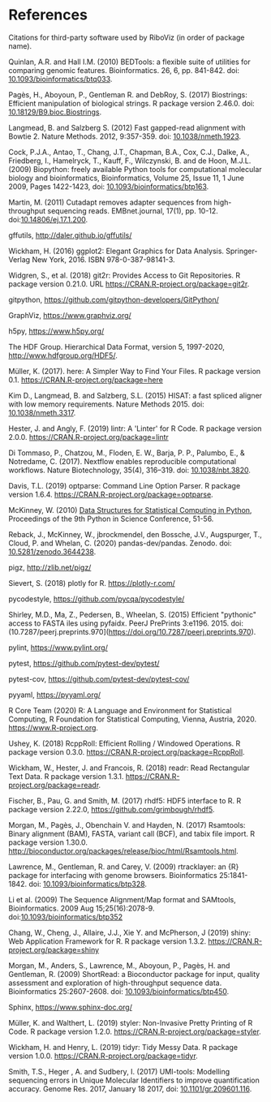 # References

Citations for third-party software used by RiboViz (in order of package name).

Quinlan, A.R. and Hall I.M. (2010) BEDTools: a flexible suite of utilities for comparing genomic features. Bioinformatics. 26, 6, pp. 841-842. doi: [10.1093/bioinformatics/btq033](https://doi.org/10.1093/bioinformatics/btq033).

Pagès, H., Aboyoun, P., Gentleman R. and DebRoy, S. (2017) Biostrings: Efficient manipulation of biological strings. R package version 2.46.0. doi: [10.18129/B9.bioc.Biostrings](https://doi.org/10.18129/B9.bioc.Biostrings).

Langmead, B. and Salzberg S. (2012) Fast gapped-read alignment with Bowtie 2. Nature Methods. 2012, 9:357-359. doi: [10.1038/nmeth.1923](https://doi.org/10.1038/nmeth.1923).

Cock, P.J.A., Antao, T., Chang, J.T., Chapman, B.A., Cox, C.J., Dalke, A., Friedberg, I., Hamelryck, T., Kauff, F., Wilczynski, B. and de Hoon, M.J.L. (2009) Biopython: freely available Python tools for computational molecular biology and bioinformatics, Bioinformatics, Volume 25, Issue 11, 1 June 2009, Pages 1422-1423, doi: [10.1093/bioinformatics/btp163](https://doi.org/10.1093/bioinformatics/btp163).

Martin, M. (2011) Cutadapt removes adapter sequences from high-throughput sequencing reads. EMBnet.journal, 17(1), pp. 10-12. doi:[10.14806/ej.17.1.200](https://doi.org/10.14806/ej.17.1.200).

gffutils, http://daler.github.io/gffutils/

Wickham, H. (2016) ggplot2: Elegant Graphics for Data Analysis. Springer-Verlag New York, 2016. ISBN 978-0-387-98141-3.

Widgren, S., et al. (2018) git2r: Provides Access to Git Repositories. R package version 0.21.0. URL https://CRAN.R-project.org/package=git2r.

gitpython, https://github.com/gitpython-developers/GitPython/

GraphViz, https://www.graphviz.org/

h5py, https://www.h5py.org/

The HDF Group. Hierarchical Data Format, version 5, 1997-2020, http://www.hdfgroup.org/HDF5/.

Müller, K. (2017). here: A Simpler Way to Find Your Files. R package version 0.1. https://CRAN.R-project.org/package=here

Kim D., Langmead, B. and Salzberg, S.L. (2015) HISAT: a fast spliced aligner with low memory requirements. Nature Methods 2015. doi: [10.1038/nmeth.3317](https://doi.org/10.1038/nmeth.3317).

Hester, J. and Angly, F. (2019) lintr: A 'Linter' for R Code. R package version 2.0.0. https://CRAN.R-project.org/package=lintr

Di Tommaso, P., Chatzou, M., Floden, E. W., Barja, P. P., Palumbo, E., & Notredame, C. (2017). Nextflow enables reproducible computational workflows. Nature Biotechnology, 35(4), 316–319. doi: [10.1038/nbt.3820](https://doi.org/10.1038/nbt.3820).

Davis, T.L. (2019) optparse: Command Line Option Parser. R package version 1.6.4. https://CRAN.R-project.org/package=optparse.

McKinney, W. (2010) [Data Structures for Statistical Computing in Python](http://conference.scipy.org/proceedings/scipy2010/mckinney.html), Proceedings of the 9th Python in Science Conference, 51-56.

Reback, J., McKinney, W., jbrockmendel, den Bossche, J.V., Augspurger, T., Cloud, P. and Whelan, C. (2020) pandas-dev/pandas. Zenodo. doi: [10.5281/zenodo.3644238](http://doi.org/10.5281/zenodo.3644238).

pigz, http://zlib.net/pigz/

Sievert, S. (2018) plotly for R. https://plotly-r.com/

pycodestyle, https://github.com/pycqa/pycodestyle/

Shirley, M.D., Ma, Z., Pedersen, B., Wheelan, S. (2015) Efficient "pythonic" access to FASTA iles using pyfaidx. PeerJ PrePrints 3:e1196. 2015. doi: (10.7287/peerj.preprints.970](https://doi.org/10.7287/peerj.preprints.970).

pylint, https://www.pylint.org/

pytest, https://github.com/pytest-dev/pytest/

pytest-cov, https://github.com/pytest-dev/pytest-cov/

pyyaml, https://pyyaml.org/

R Core Team (2020) R: A Language and Environment for Statistical Computing, R Foundation for Statistical Computing, Vienna, Austria, 2020. https://www.R-project.org.

Ushey, K. (2018) RcppRoll: Efficient Rolling / Windowed Operations. R package version 0.3.0. https://CRAN.R-project.org/package=RcppRoll.

Wickham, W., Hester, J. and Francois, R. (2018) readr: Read Rectangular Text Data. R package version 1.3.1. https://CRAN.R-project.org/package=readr.

Fischer, B., Pau, G. and Smith, M. (2017) rhdf5: HDF5 interface to R. R package version 2.22.0, https://github.com/grimbough/rhdf5.

Morgan, M., Pagès, J., Obenchain V. and Hayden, N. (2017) Rsamtools: Binary alignment (BAM), FASTA, variant call (BCF), and tabix file import. R package version 1.30.0. http://bioconductor.org/packages/release/bioc/html/Rsamtools.html.

Lawrence, M., Gentleman, R. and Carey, V. (2009) rtracklayer: an {R} package for interfacing with genome browsers. Bioinformatics 25:1841-1842. doi: [10.1093/bioinformatics/btp328](http://bioinformatics.oxfordjournals.org/content/25/14/1841.abstract).

Li et al. (2009) The Sequence Alignment/Map format and SAMtools, Bioinformatics. 2009 Aug 15;25(16):2078-9. doi:[10.1093/bioinformatics/btp352](https://doi.org/10.1093/bioinformatics/btp352)

Chang, W., Cheng, J., Allaire, J.J., Xie Y. and McPherson, J (2019) shiny: Web Application Framework for R. R package version 1.3.2. https://CRAN.R-project.org/package=shiny

Morgan, M., Anders, S., Lawrence, M., Aboyoun, P., Pagès, H. and Gentleman, R. (2009) ShortRead: a Bioconductor package for input, quality assessment and exploration of high-throughput sequence data. Bioinformatics 25:2607-2608. doi: [10.1093/bioinformatics/btp450](http://dx.doi.org/10.1093/bioinformatics/btp450).

Sphinx, https://www.sphinx-doc.org/

Müller, K. and Walthert, L. (2019) styler: Non-Invasive Pretty Printing of R Code. R package version 1.2.0. https://CRAN.R-project.org/package=styler.

Wickham, H. and Henry, L. (2019) tidyr: Tidy Messy Data. R package version 1.0.0. https://CRAN.R-project.org/package=tidyr.

Smith, T.S., Heger , A. and Sudbery, I. (2017) UMI-tools: Modelling sequencing errors in Unique Molecular Identifiers to improve quantification accuracy. Genome Res. 2017, January 18 2017, doi: [10.1101/gr.209601.116](https://doi.org/10.1101/gr.209601.116).
